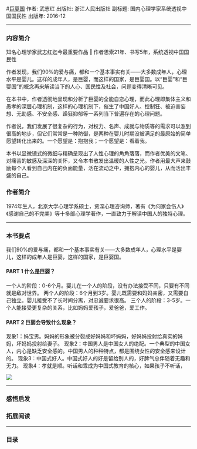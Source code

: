 #[巨婴国](https://book.douban.com/subject/26910673/)
作者:  武志红
出版社: 浙江人民出版社
副标题: 国内心理学家系统透视中国国民性
出版年: 2016-12
***
### 内容简介 
知名心理学家武志红迄今最重要作品 ‖ 作者思索21年、书写5年，系统透视中国国民性

作者发现，我们90%的爱与痛，都和一个基本事实有关——大多数成年人，心理水平是婴儿。这样的成年人，是巨婴，而这样的国家，是巨婴国。以“巨婴”和“巨婴国”的概念再来解读当下的人心、国民性及社会，问题变得清晰可见。

在本书中，作者透彻地呈现和分析了巨婴的全能自恋心理，而此心理即集体主义和愚孝的深层心理机制，这样的心理机制下，催生了中国好人、控制狂、被迫害妄想、无助感、不安全感、躁狂抑郁等一系列当下普遍存在的心理问题。

作者说，我们发展了很复杂的行为，对权力、名声、成就与物质等的需求可以涨到很高的地步，但它们常常是一种防御，是两种在婴儿时期没被满足的最原始的简单愿望转化出来的。一个愿望是：抱抱我；一个愿望是：看着我。

本书以显微镜式的微细与精确呈现出了人性心理的角角落落，而作者优美的文笔、对痛苦的敏感及深深的关怀，又令本书散发出温暖的人性之光。作者用最大声来鼓励每个人看到自己内在的负面能量，活在流动之中，拥抱内心的婴儿，从而活出丰盛的自己。

### 作者简介 
1974年生人，北京大学心理学系硕士，资深心理咨询师，著有《为何家会伤人》《感谢自己的不完美》等十多部心理学著作，一直致力于解读中国人的独特心理。

***
### 本书要点
我们90%的爱与痛，都和一个基本事实有关——大多数成年人，心理水平是婴儿，这样的成年人是巨婴，这样的国家，是巨婴国。 

#### PART 1  什么是巨婴？
一个人的阶段：0-6个月。婴儿在一个人的阶段，没有办法接受不同，只要有不同就是敌对世界。
两个人的阶段：6个月到3岁。婴儿既需要和妈妈亲密，又需要自己独立。婴儿接受不了长时间分离，对忠诚要求很高。
三个人的阶段：3-5岁。一个人能接受更复杂的关系，比如妈妈爱孩子，爱爸爸，爱工作。

#### PART 2  巨婴会导致什么现象？
现象1：妈宝男。妈妈的形象被分裂成好妈妈和坏妈妈，好妈妈投射给真实的妈妈，坏妈妈投射给妻子。
现象2：中国男人是中国女人的绝配。一个典型的中国女人，内心是缺乏安全感的。中国男人的种种特点，都是围绕女性的安全感来设计的。
现象3：中国式好人。中国式好人的好是留给别人的，好脾气总伴随着无趣和无力。
现象4：孝就是顺。听话和乖成为中国式教育的核心，如果孩子不听话，


![](./_image/2017-05-28-09-27-36.jpg)

***
### 感悟启发
### 拓展阅读
***
### 目录
